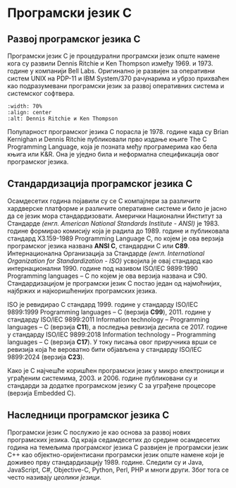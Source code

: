 # Програмски језик C

## Развој програмског језика C

Програмски језик C је процедурални програмски језик опште намене кога су
развили Dennis Ritchie и Ken Thompson између 1969. и 1973. године у компанији
Bell Labs. Оригинално је развијен за оперативни систем UNIX на PDP-11 и IBM
System/370 рачунарима и убрзо прихваћен као подразумевани програмски језик за
развој оперативних система и системског софтвера.

```{image} ../_images/thompson_ritchie.jpg
:width: 70%
:align: center
:alt: Dennis Ritchie и Ken Thompson
```

Популарност програмског језика C порасла је 1978. године када су Brian
Kernighan и Dennis Ritchie публиковали прво издање књиге The C Programming
Language, која је позната међу програмерима као бела књига или K&R. Она је
уједно била и неформална спецификација овог програмског језика.

## Стандардизација програмског језика C

Осамдесетих година појавили су се C компајлери за различите хардверске
платформе и различите оперативне системе и било је јасно да се језик мора
стандардизовати. Амерички Национални Институт за Стандарде
*(енгл. American National Standards Institute - ANSI)* је 1983. године формирао
комисију која је радила до 1989. године и публиковала стандард
X3.159-1989 Programming Language C, по којем је ова верзија програмског језика
названа **ANSI C**, стандардни C или **C89**. Интернационална Организација за
Стандарде *(енгл. International Organization for Standardization - ISO)*
усвојила је овај стандард као интернационални 1990. године под називом ISO/IEC
9899:1990 Programming languages – C по којем је ова верзија названа и C90.
Стандардизацијом је програмски језик C постао један од најмоћнијих, најбржих и
најкоришћенијих програмских језика.

ISO је ревидирао C стандард 1999. године у стандарду ISO/IEC 9899:1999
Programming languages – C (верзија **C99**), 2011. године у стандарду ISO/IEC
9899:2011 Information technology – Programming languages – C (верзија **C11**),
а последња ревизија десила се 2017. године у стандарду ISO/IEC 9899:2018
Information technology – Programming languages – C (верзија **C17**). У току
писања овог приручника врши се ревизија која ће вероватно бити објављена у
стандарду ISO/IEC 9899:2024 (верзија **C23**).

Како је C најчешће коришћен програмски језик у микро електроници и уграђеним
системима, 2003. и 2006. године публиковани су и стандарди за додатке
програмском језику C за уграђене процесоре (верзија Embedded C).

## Наследници програмског језика C

Програмски језик C послужио је као основа за развој нових програмских језика.
Од краја седамдесетих до средине осамдесетих година на темељима програмског
језика C развијен је програмски језик C++ као објектно-оријентисани програмски
језик опште намене који је доживео прву стандардизацију 1989. године. Следили
су и Java, JavaScript, C#, Objective-C, Python, Perl, PHP и многи други. Због
тога се често називају *цеолики језици*.

